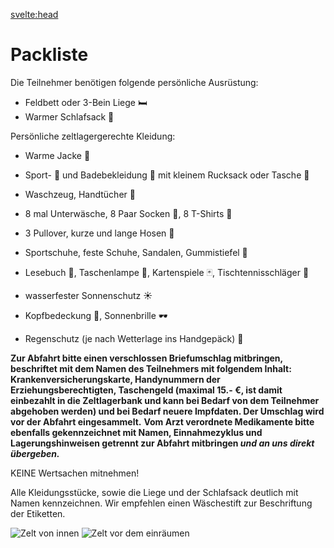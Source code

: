 <svelte:head>
<title>Packliste – Zeltlager – FT München Gern e.V.</title>
</svelte:head>

<div class="content">

# Packliste

Die Teilnehmer benötigen folgende persönliche Ausrüstung:

-   Feldbett oder 3-Bein Liege 🛏
-   Warmer Schlafsack 🛌

Persönliche zeltlagergerechte Kleidung:

-   Warme Jacke 🧥
-   Sport- 👟 und Badebekleidung 👙 mit kleinem Rucksack oder Tasche 🎒
-   Waschzeug, Handtücher 🛁
-   8 mal Unterwäsche, 8 Paar Socken 🧦, 8 T-Shirts 👚
-   3 Pullover, kurze und lange Hosen 👖
-   Sportschuhe, feste Schuhe, Sandalen, Gummistiefel 👞

-   Lesebuch 📘, Taschenlampe 🔦, Kartenspiele 🃏, Tischtennisschläger 🏓
-   wasserfester Sonnenschutz ☀️
-   Kopfbedeckung 🧢, Sonnenbrille 🕶
-   Regenschutz (je nach Wetterlage ins Handgepäck) 🌂

**Zur Abfahrt bitte einen verschlossen Briefumschlag mitbringen, beschriftet mit dem Namen des Teilnehmers mit folgendem Inhalt: Krankenversicherungskarte, Handynummern der Erziehungsberechtigten, Taschengeld (maximal 15.- €, ist damit einbezahlt in die Zeltlagerbank und kann bei Bedarf von dem Teilnehmer abgehoben werden) und bei Bedarf neuere Impfdaten. Der Umschlag wird vor der Abfahrt eingesammelt.**
**Vom Arzt verordnete Medikamente bitte ebenfalls gekennzeichnet mit Namen, Einnahmezyklus und Lagerungshinweisen getrennt zur Abfahrt mitbringen _und an uns direkt übergeben._**

KEINE Wertsachen mitnehmen!

Alle Kleidungsstücke, sowie die Liege und der Schlafsack deutlich mit Namen kennzeichnen. Wir empfehlen einen Wäschestift zur Beschriftung der Etiketten.

<div class="d-flex flex-wrap align-items-start image-list">
	<img src="/img/ausstattung/ZeltInnen.jpg" alt="Zelt von innen" class="responsive-image">
	<img src="/img/ausstattung/ZelteLeer.jpg" alt="Zelt vor dem einräumen" class="responsive-image">
</div>

</div>
